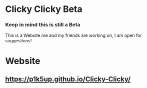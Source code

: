 # Clicky Clicky Beta
### Keep in mind this is still a Beta

This is a Website me and my friends are working on, I am open for suggestions!

# Website

## https://p1k5up.github.io/Clicky-Clicky/
